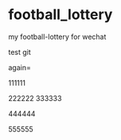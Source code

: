 # football_lottery
my football-lottery for wechat


test git

again=

111111

222222
333333

444444

555555
